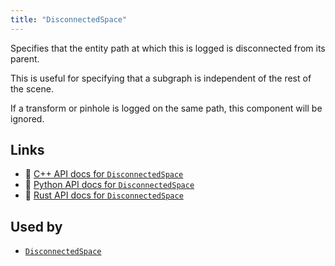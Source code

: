 ```yaml
---
title: "DisconnectedSpace"
---
```


Specifies that the entity path at which this is logged is disconnected from its parent.

This is useful for specifying that a subgraph is independent of the rest of the scene.

If a transform or pinhole is logged on the same path, this component will be ignored.


## Links
 * 🌊 [C++ API docs for `DisconnectedSpace`](https://ref.rerun.io/docs/cpp/stable/structrerun_1_1components_1_1DisconnectedSpace.html?speculative-link)
 * 🐍 [Python API docs for `DisconnectedSpace`](https://ref.rerun.io/docs/python/stable/common/components#rerun.components.DisconnectedSpace)
 * 🦀 [Rust API docs for `DisconnectedSpace`](https://docs.rs/rerun/latest/rerun/components/struct.DisconnectedSpace.html)


## Used by

* [`DisconnectedSpace`](../archetypes/disconnected_space.md)
